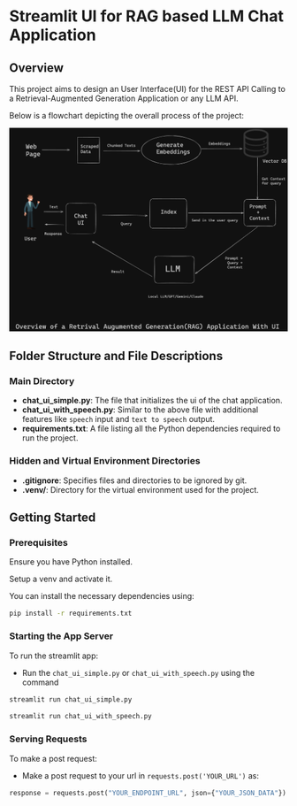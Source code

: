# Streamlit UI for RAG based LLM Chat Application

## Overview
This project aims to design an User Interface(UI) for the REST API Calling to a Retrieval-Augmented Generation Application or any LLM API.

Below is a flowchart depicting the overall process of the project:

![Flowchart](Q3/images/Flowchart.png)

## Folder Structure and File Descriptions
### Main Directory

- **chat_ui_simple.py**: The file that initializes the ui of the chat application.
- **chat_ui_with_speech.py**: Similar to the above file with additional features like `speech` input and  `text to speech` output.
- **requirements.txt**: A file listing all the Python dependencies required to run the project.


### Hidden and Virtual Environment Directories

- **.gitignore**: Specifies files and directories to be ignored by git.
- **.venv/**: Directory for the virtual environment used for the project.

## Getting Started

### Prerequisites

Ensure you have Python installed.

Setup a venv and activate it.

You can install the necessary dependencies using:

```bash
pip install -r requirements.txt
```

### Starting the App Server
To run the streamlit app:
-  Run the `chat_ui_simple.py` or  `chat_ui_with_speech.py` using the command 
```python 
streamlit run chat_ui_simple.py

``` 
```python 
streamlit run chat_ui_with_speech.py

```
### Serving Requests 
To make a post request:
- Make a post request to your url in `requests.post('YOUR_URL')` as:
```Python
response = requests.post("YOUR_ENDPOINT_URL", json={"YOUR_JSON_DATA"})
```
